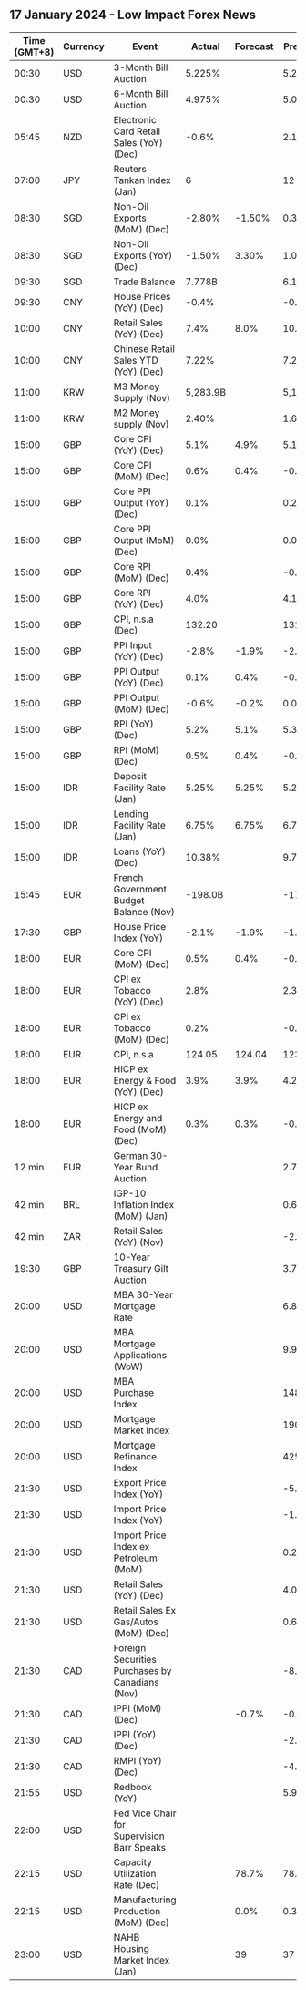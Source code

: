 ## 17 January 2024 - Low Impact Forex News

| Time (GMT+8) | Currency | Event | Actual | Forecast | Previous |
|------|----------|-------|--------|----------|----------|
| 00:30 | USD | 3-Month Bill Auction | 5.225% |  | 5.235% |
| 00:30 | USD | 6-Month Bill Auction | 4.975% |  | 5.030% |
| 05:45 | NZD | Electronic Card Retail Sales (YoY) (Dec) | -0.6% |  | 2.1% |
| 07:00 | JPY | Reuters Tankan Index (Jan) | 6 |  | 12 |
| 08:30 | SGD | Non-Oil Exports (MoM) (Dec) | -2.80% | -1.50% | 0.30% |
| 08:30 | SGD | Non-Oil Exports (YoY) (Dec) | -1.50% | 3.30% | 1.00% |
| 09:30 | SGD | Trade Balance | 7.778B |  | 6.153B |
| 09:30 | CNY | House Prices (YoY) (Dec) | -0.4% |  | -0.2% |
| 10:00 | CNY | Retail Sales (YoY) (Dec) | 7.4% | 8.0% | 10.1% |
| 10:00 | CNY | Chinese Retail Sales YTD (YoY) (Dec) | 7.22% |  | 7.20% |
| 11:00 | KRW | M3 Money Supply (Nov) | 5,283.9B |  | 5,177.0B |
| 11:00 | KRW | M2 Money supply (Nov) | 2.40% |  | 1.60% |
| 15:00 | GBP | Core CPI (YoY) (Dec) | 5.1% | 4.9% | 5.1% |
| 15:00 | GBP | Core CPI (MoM) (Dec) | 0.6% | 0.4% | -0.3% |
| 15:00 | GBP | Core PPI Output (YoY) (Dec) | 0.1% |  | 0.2% |
| 15:00 | GBP | Core PPI Output (MoM) (Dec) | 0.0% |  | 0.0% |
| 15:00 | GBP | Core RPI (MoM) (Dec) | 0.4% |  | -0.2% |
| 15:00 | GBP | Core RPI (YoY) (Dec) | 4.0% |  | 4.1% |
| 15:00 | GBP | CPI, n.s.a (Dec) | 132.20 |  | 131.70 |
| 15:00 | GBP | PPI Input (YoY) (Dec) | -2.8% | -1.9% | -2.7% |
| 15:00 | GBP | PPI Output (YoY) (Dec) | 0.1% | 0.4% | -0.1% |
| 15:00 | GBP | PPI Output (MoM) (Dec) | -0.6% | -0.2% | 0.0% |
| 15:00 | GBP | RPI (YoY) (Dec) | 5.2% | 5.1% | 5.3% |
| 15:00 | GBP | RPI (MoM) (Dec) | 0.5% | 0.4% | -0.1% |
| 15:00 | IDR | Deposit Facility Rate (Jan) | 5.25% | 5.25% | 5.25% |
| 15:00 | IDR | Lending Facility Rate (Jan) | 6.75% | 6.75% | 6.75% |
| 15:00 | IDR | Loans (YoY) (Dec) | 10.38% |  | 9.74% |
| 15:45 | EUR | French Government Budget Balance (Nov) | -198.0B |  | -177.7B |
| 17:30 | GBP | House Price Index (YoY) | -2.1% | -1.9% | -1.3% |
| 18:00 | EUR | Core CPI (MoM) (Dec) | 0.5% | 0.4% | -0.6% |
| 18:00 | EUR | CPI ex Tobacco (YoY) (Dec) | 2.8% |  | 2.3% |
| 18:00 | EUR | CPI ex Tobacco (MoM) (Dec) | 0.2% |  | -0.6% |
| 18:00 | EUR | CPI, n.s.a | 124.05 | 124.04 | 123.85 |
| 18:00 | EUR | HICP ex Energy & Food (YoY) (Dec) | 3.9% | 3.9% | 4.2% |
| 18:00 | EUR | HICP ex Energy and Food (MoM) (Dec) | 0.3% | 0.3% | -0.5% |
| 12 min | EUR | German 30-Year Bund Auction |  |  | 2.760% |
| 42 min | BRL | IGP-10 Inflation Index (MoM) (Jan) |  |  | 0.6% |
| 42 min | ZAR | Retail Sales (YoY) (Nov) |  |  | -2.5% |
| 19:30 | GBP | 10-Year Treasury Gilt Auction |  |  | 3.739% |
| 20:00 | USD | MBA 30-Year Mortgage Rate |  |  | 6.81% |
| 20:00 | USD | MBA Mortgage Applications (WoW) |  |  | 9.9% |
| 20:00 | USD | MBA Purchase Index |  |  | 148.6 |
| 20:00 | USD | Mortgage Market Index |  |  | 190.6 |
| 20:00 | USD | Mortgage Refinance Index |  |  | 425.4 |
| 21:30 | USD | Export Price Index (YoY) |  |  | -5.2% |
| 21:30 | USD | Import Price Index (YoY) |  |  | -1.4% |
| 21:30 | USD | Import Price Index ex Petroleum (MoM) |  |  | 0.2% |
| 21:30 | USD | Retail Sales (YoY) (Dec) |  |  | 4.09% |
| 21:30 | USD | Retail Sales Ex Gas/Autos (MoM) (Dec) |  |  | 0.6% |
| 21:30 | CAD | Foreign Securities Purchases by Canadians (Nov) |  |  | -8.20B |
| 21:30 | CAD | IPPI (MoM) (Dec) |  | -0.7% | -0.4% |
| 21:30 | CAD | IPPI (YoY) (Dec) |  |  | -2.3% |
| 21:30 | CAD | RMPI (YoY) (Dec) |  |  | -4.6% |
| 21:55 | USD | Redbook (YoY) |  |  | 5.9% |
| 22:00 | USD | Fed Vice Chair for Supervision Barr Speaks |  |  |  |
| 22:15 | USD | Capacity Utilization Rate (Dec) |  | 78.7% | 78.8% |
| 22:15 | USD | Manufacturing Production (MoM) (Dec) |  | 0.0% | 0.3% |
| 23:00 | USD | NAHB Housing Market Index (Jan) |  | 39 | 37 |

